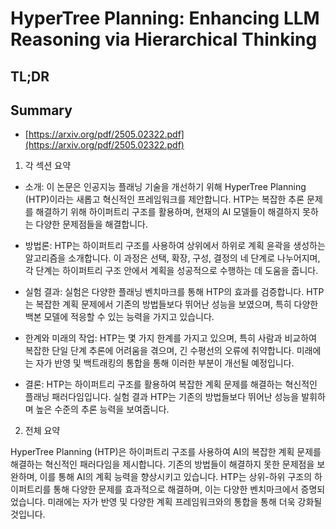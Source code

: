 # HyperTree Planning: Enhancing LLM Reasoning via Hierarchical Thinking
## TL;DR
## Summary
- [https://arxiv.org/pdf/2505.02322.pdf](https://arxiv.org/pdf/2505.02322.pdf)

1. 각 섹션 요약

- 소개: 이 논문은 인공지능 플래닝 기술을 개선하기 위해 HyperTree Planning (HTP)이라는 새롭고 혁신적인 프레임워크를 제안합니다. HTP는 복잡한 추론 문제를 해결하기 위해 하이퍼트리 구조를 활용하며, 현재의 AI 모델들이 해결하지 못하는 다양한 문제점들을 해결합니다.

- 방법론: HTP는 하이퍼트리 구조를 사용하여 상위에서 하위로 계획 윤곽을 생성하는 알고리즘을 소개합니다. 이 과정은 선택, 확장, 구성, 결정의 네 단계로 나누어지며, 각 단계는 하이퍼트리 구조 안에서 계획을 성공적으로 수행하는 데 도움을 줍니다.

- 실험 결과: 실험은 다양한 플래닝 벤치마크를 통해 HTP의 효과를 검증합니다. HTP는 복잡한 계획 문제에서 기존의 방법들보다 뛰어난 성능을 보였으며, 특히 다양한 백본 모델에 적응할 수 있는 능력을 가지고 있습니다.

- 한계와 미래의 작업: HTP는 몇 가지 한계를 가지고 있으며, 특히 사람과 비교하여 복잡한 단일 단계 추론에 어려움을 겪으며, 긴 수평선의 오류에 취약합니다. 미래에는 자가 반영 및 백트래킹의 통합을 통해 이러한 부분이 개선될 예정입니다.

- 결론: HTP는 하이퍼트리 구조를 활용하여 복잡한 계획 문제를 해결하는 혁신적인 플래닝 패러다임입니다. 실험 결과 HTP는 기존의 방법들보다 뛰어난 성능을 발휘하며 높은 수준의 추론 능력을 보여줍니다.

2. 전체 요약

HyperTree Planning (HTP)은 하이퍼트리 구조를 사용하여 AI의 복잡한 계획 문제를 해결하는 혁신적인 패러다임을 제시합니다. 기존의 방법들이 해결하지 못한 문제점을 보완하며, 이를 통해 AI의 계획 능력을 향상시키고 있습니다. HTP는 상위-하위 구조의 하이퍼트리를 통해 다양한 문제를 효과적으로 해결하며, 이는 다양한 벤치마크에서 증명되었습니다. 미래에는 자가 반영 및 다양한 계획 프레임워크와의 통합을 통해 더욱 강화될 것입니다.